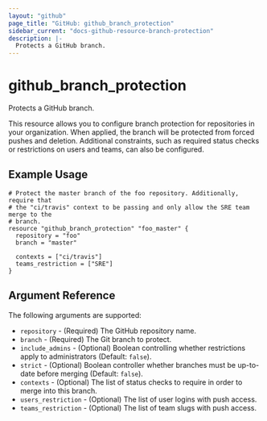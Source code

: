 ```yaml
---
layout: "github"
page_title: "GitHub: github_branch_protection"
sidebar_current: "docs-github-resource-branch-protection"
description: |-
  Protects a GitHub branch.
---
```


# github\_branch\_protection

Protects a GitHub branch.

This resource allows you to configure branch protection for repositories in your organization. When applied, the branch will be protected from forced pushes and deletion. Additional constraints, such as required status checks or restrictions on users and teams, can also be configured.

## Example Usage

```
# Protect the master branch of the foo repository. Additionally, require that
# the "ci/travis" context to be passing and only allow the SRE team merge to the
# branch.
resource "github_branch_protection" "foo_master" {
  repository = "foo"
  branch = "master"

  contexts = ["ci/travis"]
  teams_restriction = ["SRE"]
}
```

## Argument Reference

The following arguments are supported:

* `repository` - (Required) The GitHub repository name.
* `branch` - (Required) The Git branch to protect.
* `include_admins` - (Optional) Boolean controlling whether restrictions apply to administrators (Default: `false`).
* `strict` - (Optional) Boolean controller whether branches must be up-to-date before merging (Default: `false`).
* `contexts` - (Optional) The list of status checks to require in order to merge into this branch.
* `users_restriction` - (Optional) The list of user logins with push access.
* `teams_restriction` - (Optional) The list of team slugs with push access.
